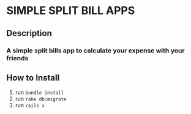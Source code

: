 # SIMPLE SPLIT BILL APPS

## Description

### A simple split bills app to calculate your expense with your friends

## How to Install
1. run `bundle install`
2. run `rake db:migrate`
3. run `rails s`